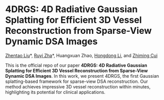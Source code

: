 # 4DRGS: 4D Radiative Gaussian Splatting for Efficient 3D Vessel Reconstruction from Sparse-View Dynamic DSA Images
[Zhentao Liu](https://zhentao-liu.github.io/)\*, [Ruyi Zha](https://ruyi-zha.github.io/)\*, Huangxuan Zhao, [Hongdong Li](https://users.cecs.anu.edu.au/~hongdong/), and [Zhiming Cui](https://shanghaitech-impact.github.io/)

This is the official repo of our paper **4DRGS: 4D Radiative Gaussian Splatting for Efficient 3D Vessel Reconstruction from Sparse-View Dynamic DSA Images**. In this work, we present 4DRGS, the first Gaussian splatting-based framework for sparse-view DSA reconstruction. Our method achieves impressive 3D vessel reconstruction within minutes, highlighting its potential for clinical applications.
